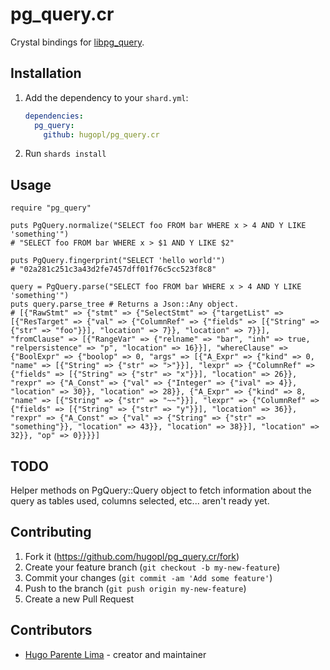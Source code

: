 # pg_query.cr

Crystal bindings for [libpg_query](https://github.com/lfittl/libpg_query).


## Installation

1. Add the dependency to your `shard.yml`:

   ```yaml
   dependencies:
     pg_query:
       github: hugopl/pg_query.cr
   ```

2. Run `shards install`

## Usage

```crystal
require "pg_query"

puts PgQuery.normalize("SELECT foo FROM bar WHERE x > 4 AND Y LIKE 'something'")
# "SELECT foo FROM bar WHERE x > $1 AND Y LIKE $2"

puts PgQuery.fingerprint("SELECT 'hello world'")
# "02a281c251c3a43d2fe7457dff01f76c5cc523f8c8"

query = PgQuery.parse("SELECT foo FROM bar WHERE x > 4 AND Y LIKE 'something'")
puts query.parse_tree # Returns a Json::Any object.
# [{"RawStmt" => {"stmt" => {"SelectStmt" => {"targetList" => [{"ResTarget" => {"val" => {"ColumnRef" => {"fields" => [{"String" => {"str" => "foo"}}], "location" => 7}}, "location" => 7}}], "fromClause" => [{"RangeVar" => {"relname" => "bar", "inh" => true, "relpersistence" => "p", "location" => 16}}], "whereClause" => {"BoolExpr" => {"boolop" => 0, "args" => [{"A_Expr" => {"kind" => 0, "name" => [{"String" => {"str" => ">"}}], "lexpr" => {"ColumnRef" => {"fields" => [{"String" => {"str" => "x"}}], "location" => 26}}, "rexpr" => {"A_Const" => {"val" => {"Integer" => {"ival" => 4}}, "location" => 30}}, "location" => 28}}, {"A_Expr" => {"kind" => 8, "name" => [{"String" => {"str" => "~~"}}], "lexpr" => {"ColumnRef" => {"fields" => [{"String" => {"str" => "y"}}], "location" => 36}}, "rexpr" => {"A_Const" => {"val" => {"String" => {"str" => "something"}}, "location" => 43}}, "location" => 38}}], "location" => 32}}, "op" => 0}}}}]
```

## TODO

Helper methods on PgQuery::Query object to fetch information about the query as tables used, columns selected, etc... aren't ready yet.

## Contributing

1. Fork it (<https://github.com/hugopl/pg_query.cr/fork>)
2. Create your feature branch (`git checkout -b my-new-feature`)
3. Commit your changes (`git commit -am 'Add some feature'`)
4. Push to the branch (`git push origin my-new-feature`)
5. Create a new Pull Request

## Contributors

- [Hugo Parente Lima](https://github.com/hugopl) - creator and maintainer
